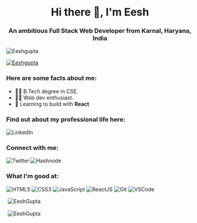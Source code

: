<h1 align="center">Hi there 👋, I'm Eesh</h1>
<h3 align="center">An ambitious Full Stack Web Developer from Karnal, Haryana, India</h3>

<p align="left"> <img src="https://komarev.com/ghpvc/?username=GuptaEesh&label=Profile%20views&color=0e75b6&style=flat" alt="Eeshgupta" /> </p>

<p><a href="https://twitter.com/ra1711003010629" target="_blank"><img src="https://img.shields.io/twitter/follow/ra1711003010629?logo=twitter&color=0e75b6&style=flat-square&label=Follow" alt="Eeshgupta" /></a> </p>

<h3>Here are some facts about me:</h3>

- 👩‍🎓 B.Tech degree in CSE.
- 👩‍💻 Web dev enthusiast.
- 🌱 Learning to build with **React**

<h3>Find out about my professional life here:</h3>
<a href="https://www.linkedin.com/in/eesh-gupta-42673a144/" target="_blank"><img src="https://img.shields.io/badge/LinkedIn-0077B5?style=for-the-badge&logo=linkedin&logoColor=white" alt="LinkedIn" align="left"/></a>
<br/>

<h3 align="left">Connect with me:</h3>
<a href="https://twitter.com/ra1711003010629" target="_blank"><img src="https://img.shields.io/badge/Twitter-1DA1F2?style=for-the-badge&logo=twitter&logoColor=white" alt="Twitter"  align="left"/></a>
<a href="https://webdevjourney.hashnode.dev/" target="_blank"><img src="https://img.shields.io/badge/Hashnode-2962FF?style=for-the-badge&logo=hashnode&logoColor=white" alt="Hashnode" align="left" /> </a>

<br />

<h3 align="left">What I'm good at:</h3>
<p>
<img src="https://img.shields.io/badge/HTML5-E34F26?style=for-the-badge&logo=html5&logoColor=white" alt="HTML5" />
<img src="https://img.shields.io/badge/CSS3-1572B6?style=for-the-badge&logo=css3&logoColor=white" alt="CSS3" />
<img src="https://img.shields.io/badge/JavaScript-F7DF1E?style=for-the-badge&logo=javascript&logoColor=black" alt="JavaScript" />
<img src="https://img.shields.io/badge/React-20232A?style=for-the-badge&logo=react&logoColor=61DAFB" alt="ReactJS" />
<img src="https://img.shields.io/badge/Git-F05032?style=for-the-badge&logo=git&logoColor=white" alt="Git" /> 
<img src="https://img.shields.io/badge/Visual_Studio_Code-0078D4?style=for-the-badge&logo=visual%20studio%20code&logoColor=white" alt="VSCode" />
</p>

<p>&nbsp;<img align="center" src="https://github-readme-stats.vercel.app/api?username=GuptaEesh&show_icons=true&&theme=slateorange&hide=issues&count_private=true" alt="EeshGupta" /></p>

<p>&nbsp;<img align="center" src="https://github-readme-streak-stats.herokuapp.com/?user=GuptaEesh" alt="EeshGupta" /></p>
